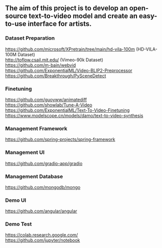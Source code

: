 ## The aim of this project is to develop an open-source text-to-video model and create an easy-to-use interface for artists.

### Dataset Preparation
https://github.com/microsoft/XPretrain/tree/main/hd-vila-100m (HD-VILA-100M Dataset) <br />
http://toflow.csail.mit.edu/ (Vimeo-90k Dataset) <br /> 
https://github.com/m-bain/webvid <br />
https://github.com/ExponentialML/Video-BLIP2-Preprocessor <br />
https://github.com/Breakthrough/PySceneDetect <br />

### Finetuning
https://github.com/guoyww/animatediff <br />
https://github.com/showlab/Tune-A-Video <br />
https://github.com/ExponentialML/Text-To-Video-Finetuning <br />
https://www.modelscope.cn/models/damo/text-to-video-synthesis <br />

### Management Framework
https://github.com/spring-projects/spring-framework

### Management UI
https://github.com/gradio-app/gradio

### Management Database
https://github.com/mongodb/mongo

### Demo UI
https://github.com/angular/angular

### Demo Test
https://colab.research.google.com/ <br />
https://github.com/jupyter/notebook <br />
